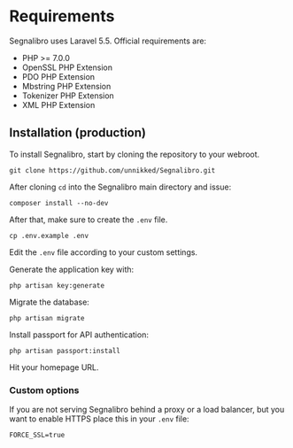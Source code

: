 # Requirements

Segnalibro uses Laravel 5.5. Official requirements are:

- PHP >= 7.0.0
- OpenSSL PHP Extension
- PDO PHP Extension
- Mbstring PHP Extension
- Tokenizer PHP Extension
- XML PHP Extension

## Installation (production)

To install Segnalibro, start by cloning the repository to your webroot.

```
git clone https://github.com/unnikked/Segnalibro.git
```

After cloning `cd` into the Segnalibro main directory and issue:

```
composer install --no-dev
```

After that, make sure to create the `.env` file.

```
cp .env.example .env
```

Edit the `.env` file according to your custom settings.

Generate the application key with:

```
php artisan key:generate
```

Migrate the database:

```
php artisan migrate
```

Install passport for API authentication:

```
php artisan passport:install
```

Hit your homepage URL.

### Custom options

If you are not serving Segnalibro behind a proxy or a load balancer, but you want to enable HTTPS place this in your `.env` file:

```
FORCE_SSL=true
```
